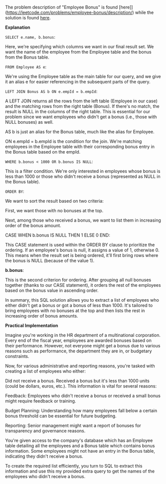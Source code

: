 The problem description of "Employee Bonus" is found [here]](https://leetcode.com/problems/employee-bonus/description/) while the solution is found [here](https://github.com/aurimas13/Solutions-To-Problems/blob/main/LeetCode/SQL%20Solutions/Employee%20Bonus/employee.sql).

**Explanation**

`SELECT e.name, b.bonus`:

Here, we're specifying which columns we want in our final result set. We want the name of the employee from the Employee table and the bonus from the Bonus table.

`FROM Employee AS e`:

We're using the Employee table as the main table for our query, and we give it an alias e for easier referencing in the subsequent parts of the query.

`LEFT JOIN Bonus AS b ON e.empId = b.empId`:

A LEFT JOIN returns all the rows from the left table (Employee in our case) and the matching rows from the right table (Bonus). If there's no match, the result is NULL in the columns of the right table. This is essential for our problem since we want employees who didn't get a bonus (i.e., those with NULL bonuses) as well.

AS b is just an alias for the Bonus table, much like the alias for Employee.

ON e.empId = b.empId is the condition for the join. We're matching employees in the Employee table with their corresponding bonus entry in the Bonus table based on the empId.

`WHERE b.bonus < 1000 OR b.bonus IS NULL`:

This is a filter condition. We're only interested in employees whose bonus is less than 1000 or those who didn't receive a bonus (represented as NULL in the Bonus table).

`ORDER BY`:

We want to sort the result based on two criteria:

First, we want those with no bonuses at the top.

Next, among those who received a bonus, we want to list them in increasing order of the bonus amount.

CASE
WHEN b.bonus IS NULL THEN 1
ELSE 0
END:

This CASE statement is used within the ORDER BY clause to prioritize the ordering. If an employee's bonus is null, it assigns a value of 1, otherwise 0. This means when the result set is being ordered, it'll first bring rows where the bonus is NULL (because of the value 1).

**b.bonus**:

This is the second criterion for ordering. After grouping all null bonuses together (thanks to our CASE statement), it orders the rest of the employees based on the bonus value in ascending order.

In summary, this SQL solution allows you to extract a list of employees who either didn't get a bonus or got a bonus of less than 1000. It's tailored to bring employees with no bonuses at the top and then lists the rest in increasing order of bonus amounts.

**Practical Implementation**

Imagine you're working in the HR department of a multinational corporation. Every end of the fiscal year, employees are awarded bonuses based on their performance. However, not everyone might get a bonus due to various reasons such as performance, the department they are in, or budgetary constraints.

Now, for various administrative and reporting reasons, you're tasked with creating a list of employees who either:

Did not receive a bonus.
Received a bonus but it's less than 1000 units (could be dollars, euros, etc.).
This information is vital for several reasons:

Feedback: Employees who didn't receive a bonus or received a small bonus might require feedback or training.

Budget Planning: Understanding how many employees fall below a certain bonus threshold can be essential for future budgeting.

Reporting: Senior management might want a report of bonuses for transparency and governance reasons.

You're given access to the company's database which has an Employee table detailing all the employees and a Bonus table which contains bonus information. Some employees might not have an entry in the Bonus table, indicating they didn't receive a bonus.

To create the required list efficiently, you turn to SQL to extract this information and use this my provided extra query to get the names of the employees who didn't receive a bonus.